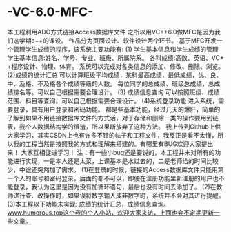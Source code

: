 # -VC-6.0-MFC-
本工程利用ADO方式链接Access数据库文件
之所以用VC++6.0做MFC是因为我们这学期c++的课设。
作品分为页面设计、软件设计两个环节。
基于MFC开发一个管理学生成绩的程序，该系统主要功能有:
(1) 学生基本信息和学生成绩的管理
学生基本信息:姓名、学号、专业、班级、所属院系。
各科成绩:高数、英语、VC+ +程序设计、物理、体育。
系统可以完成对各类信息的添加、修改、删除、浏览。
(2)成绩的统计汇总
可以计算班级平均成绩，某科最高成绩，最低成绩，优、良、中、及格、不及格各个成绩等级的人数。
每位同学的总成绩、班级总成绩，总成绩排名等。可以自己根据需要合理设计。
(3) 成绩信息查询
可以按照班级、成绩范围、科目等查询。可以自己根据需要合理设计。
(4)系统登录功能
进入系统，需要登录，具有用户登录和密码功能。
都是些基本功能，经过几天的爆肝，简单的了解到如果不用链接数据库文件的方式话，对于存储和删除一类的操作要用到链表，我个人数据结构学的很渣，所以果断放弃了这种方法。
我上传到Github上供大家学习，其实CSDN上也有许多不错的帖子和工程文件，我反正是看不太懂，所以我的工程当然是按照我的方式和理解来搭建的。有哪里有BUG欢迎大家提出来！
大家互相促进学习！
注：有一些小bug还是要说的，本工程并未对所有的功能进行实现，一是本人还是太菜，上课基本是水过去的，二是老师给的时间比较少，中途还突然加了需求。
(1)在登录的时候，链接的Access数据库文件只能用第一个人的账号和密码登录，后面的都不可以，即便在注册功能里新注册的用户也不能登录，我认为这里是因为没有加循环语句，最后也没有时间去添加了。
(2)在教师进行查、改操作时，如果误将数字输入成非数字时，系统并不会对其进行提醒。
(3)本工程以下功能未实现:
成绩的统计汇总，成绩信息查询。
www.humorous.top这个我的个人小站，欢迎大家来访，上面也会不定期更新一些文章。
